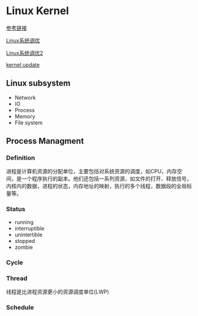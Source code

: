 # Linux Kernel

[参考链接](https://www.infoq.cn/article/Xvlq27eG_GHazRHsOTU2)

[Linux系统调优](https://yq.aliyun.com/articles/637634?spm=a2c4e.11153940.0.0.61904289RxXxtO)

[Linux系统调优2](https://yq.aliyun.com/articles/509658?spm=a2c4e.11153940.0.0.61904289RxXxtO#)

[kernel update](https://www.cnblogs.com/hezhiyao/p/8327339.html)

## Linux subsystem

- Network
- IO
- Process
- Memory
- File system


## Process Managment

### Definition
进程是计算机资源的分配单位，主要包括对系统资源的调度，如CPU，内存空间，是一个程序执行的副本。他们还包括一系列资源，如文件的打开、释放信号，内核内的数据，进程的状态，内存地址的映射，执行的多个线程，数据段的全局标量等。

### Status

- running
- interruptible
- unintertible
- stopped
- zombie

### Cycle

### Thread
线程是比进程资源更小的资源调度单位(LWP)

### Schedule